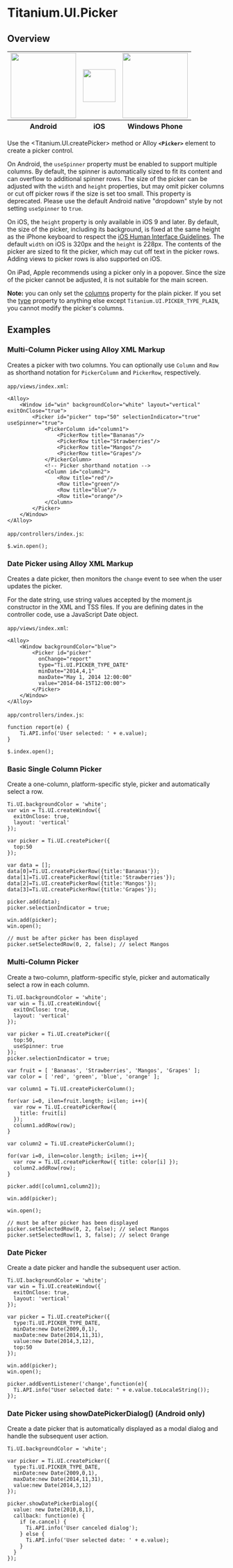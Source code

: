 # Titanium.UI.Picker

<ProxySummary/>

## Overview

<table id="platformComparison">
  <tbody>
    <tr>
      <td><img src="images/picker/picker_android.png" height="150" /></td>
      <td><img src="images/picker/picker_ios.png" height="75" /></td>
      <td><img src="images/picker/picker_wp.gif" height="150" /></td>
    </tr>
  </tbody>
  <tfoot>
    <tr>
      <th>Android</th>
      <th>iOS</th>
      <th>Windows Phone</th>
    </tr>
  </tfoot>
</table>

Use the <Titanium.UI.createPicker> method or Alloy **`<Picker>`** element to create a picker control.

On Android, the `useSpinner` property must be enabled to support multiple columns.
By default, the spinner is automatically sized to fit its content and can overflow
to additional spinner rows. The size of the picker can be adjusted with the `width`
and `height` properties, but may omit picker columns or cut off picker rows
if the size is set too small. This property is deprecated. Please use the default
Android native "dropdown" style by not setting `useSpinner` to `true`.

On iOS, the `height` property is only available in iOS 9 and later.
By default, the size of the picker, including its background, is fixed at the
same height as the iPhone keyboard to respect the
[iOS Human Interface Guidelines](https://developer.apple.com/ios/human-interface-guidelines/overview/themes/#//apple_ref/doc/uid/TP40006556-CH15-SW3).
The default `width` on iOS is 320px and the `height` is 228px.
The contents of the picker are sized to fit the picker, which may cut off text
in the picker rows. Adding views to picker rows is also supported on iOS.

On iPad, Apple recommends using a picker only in a popover.  Since the size of the picker
cannot be adjusted, it is not suitable for the main screen.

**Note:** you can only set the [columns](Titanium.UI.Picker.columns) property for the plain picker.
If you set the [type](Titanium.UI.Picker.type) property to anything else except
`Titanium.UI.PICKER_TYPE_PLAIN`, you cannot modify the picker's columns.

## Examples

### Multi-Column Picker using Alloy XML Markup

Creates a picker with two columns.  You can optionally use `Column` and `Row` as shorthand
notation for `PickerColumn` and `PickerRow`, respectively.

`app/views/index.xml`:

    <Alloy>
        <Window id="win" backgroundColor="white" layout="vertical" exitOnClose="true">
            <Picker id="picker" top="50" selectionIndicator="true" useSpinner="true">
                <PickerColumn id="column1">
                    <PickerRow title="Bananas"/>
                    <PickerRow title="Strawberries"/>
                    <PickerRow title="Mangos"/>
                    <PickerRow title="Grapes"/>
                </PickerColumn>
                <!-- Picker shorthand notation -->
                <Column id="column2">
                    <Row title="red"/>
                    <Row title="green"/>
                    <Row title="blue"/>
                    <Row title="orange"/>
                </Column>
            </Picker>
        </Window>
    </Alloy>

`app/controllers/index.js`:

    $.win.open();

### Date Picker using Alloy XML Markup

Creates a date picker, then monitors the `change` event to see when the user updates the picker.

For the date string, use string values accepted by the moment.js constructor in the XML and TSS files.
If you are defining dates in the controller code, use a JavaScript Date object.

`app/views/index.xml`:

    <Alloy>
        <Window backgroundColor="blue">
            <Picker id="picker"
              onChange="report"
              type="Ti.UI.PICKER_TYPE_DATE"
              minDate="2014,4,1"
              maxDate="May 1, 2014 12:00:00"
              value="2014-04-15T12:00:00">
            </Picker>
        </Window>
    </Alloy>

`app/controllers/index.js`:

    function report(e) {
        Ti.API.info('User selected: ' + e.value);
    }

    $.index.open();

### Basic Single Column Picker

Create a one-column, platform-specific style, picker and automatically select a row.

    Ti.UI.backgroundColor = 'white';
    var win = Ti.UI.createWindow({
      exitOnClose: true,
      layout: 'vertical'
    });

    var picker = Ti.UI.createPicker({
      top:50
    });

    var data = [];
    data[0]=Ti.UI.createPickerRow({title:'Bananas'});
    data[1]=Ti.UI.createPickerRow({title:'Strawberries'});
    data[2]=Ti.UI.createPickerRow({title:'Mangos'});
    data[3]=Ti.UI.createPickerRow({title:'Grapes'});

    picker.add(data);
    picker.selectionIndicator = true;

    win.add(picker);
    win.open();

    // must be after picker has been displayed
    picker.setSelectedRow(0, 2, false); // select Mangos

### Multi-Column Picker

Create a two-column, platform-specific style, picker and automatically select a row in
each column.

    Ti.UI.backgroundColor = 'white';
    var win = Ti.UI.createWindow({
      exitOnClose: true,
      layout: 'vertical'
    });

    var picker = Ti.UI.createPicker({
      top:50,
      useSpinner: true
    });
    picker.selectionIndicator = true;

    var fruit = [ 'Bananas', 'Strawberries', 'Mangos', 'Grapes' ];
    var color = [ 'red', 'green', 'blue', 'orange' ];

    var column1 = Ti.UI.createPickerColumn();

    for(var i=0, ilen=fruit.length; i<ilen; i++){
      var row = Ti.UI.createPickerRow({
        title: fruit[i]
      });
      column1.addRow(row);
    }

    var column2 = Ti.UI.createPickerColumn();

    for(var i=0, ilen=color.length; i<ilen; i++){
      var row = Ti.UI.createPickerRow({ title: color[i] });
      column2.addRow(row);
    }

    picker.add([column1,column2]);

    win.add(picker);

    win.open();

    // must be after picker has been displayed
    picker.setSelectedRow(0, 2, false); // select Mangos
    picker.setSelectedRow(1, 3, false); // select Orange

### Date Picker

Create a date picker and handle the subsequent user action.

    Ti.UI.backgroundColor = 'white';
    var win = Ti.UI.createWindow({
      exitOnClose: true,
      layout: 'vertical'
    });

    var picker = Ti.UI.createPicker({
      type:Ti.UI.PICKER_TYPE_DATE,
      minDate:new Date(2009,0,1),
      maxDate:new Date(2014,11,31),
      value:new Date(2014,3,12),
      top:50
    });

    win.add(picker);
    win.open();

    picker.addEventListener('change',function(e){
      Ti.API.info("User selected date: " + e.value.toLocaleString());
    });

### Date Picker using showDatePickerDialog() (Android only)

Create a date picker that is automatically displayed as a modal dialog and handle the
subsequent user action.

    Ti.UI.backgroundColor = 'white';

    var picker = Ti.UI.createPicker({
      type:Ti.UI.PICKER_TYPE_DATE,
      minDate:new Date(2009,0,1),
      maxDate:new Date(2014,11,31),
      value:new Date(2014,3,12)
    });

    picker.showDatePickerDialog({
      value: new Date(2010,8,1),
      callback: function(e) {
        if (e.cancel) {
          Ti.API.info('User canceled dialog');
        } else {
          Ti.API.info('User selected date: ' + e.value);
        }
      }
    });

<ApiDocs/>
